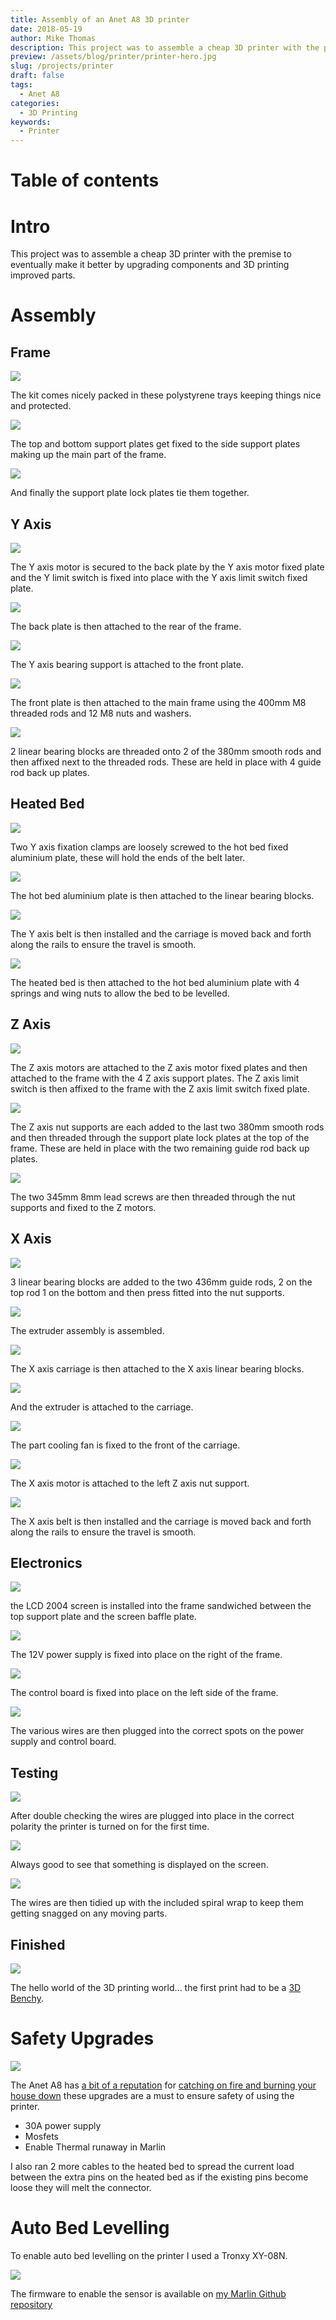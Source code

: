 ```yaml
---
title: Assembly of an Anet A8 3D printer
date: 2018-05-19
author: Mike Thomas
description: This project was to assemble a cheap 3D printer with the premise to eventually make it better by upgrading components and 3D printing improved parts.
preview: /assets/blog/printer/printer-hero.jpg
slug: /projects/printer
draft: false
tags:
  - Anet A8
categories:
  - 3D Printing
keywords:
  - Printer
---
```


# Table of contents

# Intro

This project was to assemble a cheap 3D printer with the premise to eventually make it better by upgrading components and 3D printing improved parts.

# Assembly

## Frame

![](https://github.com/mikepthomas/mikepthomas.github.io/raw/develop/src/img/printer/01-before-assembly.jpg)

The kit comes nicely packed in these polystyrene trays keeping things nice and protected.

![](https://github.com/mikepthomas/mikepthomas.github.io/raw/develop/src/img/printer/02-mid-frame.jpg)

The top and bottom support plates get fixed to the side support plates making up the main part of the frame.

![](https://github.com/mikepthomas/mikepthomas.github.io/raw/develop/src/img/printer/03-top-frame.jpg)

And finally the support plate lock plates tie them together.

## Y Axis

![](https://github.com/mikepthomas/mikepthomas.github.io/raw/develop/src/img/printer/04-y-axis-motor.jpg)

The Y axis motor is secured to the back plate by the Y axis motor fixed plate and the Y limit switch is fixed into place with the Y axis limit switch fixed plate.

![](https://github.com/mikepthomas/mikepthomas.github.io/raw/develop/src/img/printer/05-rear-frame.jpg)

The back plate is then attached to the rear of the frame.

![](https://github.com/mikepthomas/mikepthomas.github.io/raw/develop/src/img/printer/06-y-axis-tensioner.jpg)

The Y axis bearing support is attached to the front plate.

![](https://github.com/mikepthomas/mikepthomas.github.io/raw/develop/src/img/printer/07-y-axis-install.jpg)

The front plate is then attached to the main frame using the 400mm M8 threaded rods and 12 M8 nuts and washers.

![](https://github.com/mikepthomas/mikepthomas.github.io/raw/develop/src/img/printer/08-y-axis-rods.jpg)

2 linear bearing blocks are threaded onto 2 of the 380mm smooth rods and then affixed next to the threaded rods. These are held in place with 4 guide rod back up plates.

## Heated Bed

![](https://github.com/mikepthomas/mikepthomas.github.io/raw/develop/src/img/printer/09-bed-carriage.jpg)

Two Y axis fixation clamps are loosely screwed to the hot bed fixed aluminium plate, these will hold the ends of the belt later.

![](https://github.com/mikepthomas/mikepthomas.github.io/raw/develop/src/img/printer/10-bed-carriage-install.jpg)

The hot bed aluminium plate is then attached to the linear bearing blocks.

![](https://github.com/mikepthomas/mikepthomas.github.io/raw/develop/src/img/printer/11-y-belt.jpg)

The Y axis belt is then installed and the carriage is moved back and forth along the rails to ensure the travel is smooth.

![](https://github.com/mikepthomas/mikepthomas.github.io/raw/develop/src/img/printer/12-heated-bed.jpg)

The heated bed is then attached to the hot bed aluminium plate with 4 springs and wing nuts to allow the bed to be levelled.

## Z Axis

![](https://github.com/mikepthomas/mikepthomas.github.io/raw/develop/src/img/printer/13-z-axis-motors.jpg)

The Z axis motors are attached to the Z axis motor fixed plates and then attached to the frame with the 4 Z axis support plates. The Z axis limit switch is then affixed to the frame with the Z axis limit switch fixed plate.

![](https://github.com/mikepthomas/mikepthomas.github.io/raw/develop/src/img/printer/14-z-axis-rods.jpg)

The Z axis nut supports are each added to the last two 380mm smooth rods and then threaded through the support plate lock plates at the top of the frame. These are held in place with the two remaining guide rod back up plates.

![](https://github.com/mikepthomas/mikepthomas.github.io/raw/develop/src/img/printer/15-lead-screws.jpg)

The two 345mm 8mm lead screws are then threaded through the nut supports and fixed to the Z motors.

## X Axis

![](https://github.com/mikepthomas/mikepthomas.github.io/raw/develop/src/img/printer/16-x-axis-rods.jpg)

3 linear bearing blocks are added to the two 436mm guide rods, 2 on the top rod 1 on the bottom and then press fitted into the nut supports.

![](https://github.com/mikepthomas/mikepthomas.github.io/raw/develop/src/img/printer/17-extruder.jpg)

The extruder assembly is assembled.

![](https://github.com/mikepthomas/mikepthomas.github.io/raw/develop/src/img/printer/18-x-axis-carriage.jpg)

The X axis carriage is then attached to the X axis linear bearing blocks.

![](https://github.com/mikepthomas/mikepthomas.github.io/raw/develop/src/img/printer/19-extruder-install.jpg)

And the extruder is attached to the carriage.

![](https://github.com/mikepthomas/mikepthomas.github.io/raw/develop/src/img/printer/20-part-cooling-fan.jpg)

The part cooling fan is fixed to the front of the carriage.

![](https://github.com/mikepthomas/mikepthomas.github.io/raw/develop/src/img/printer/21-x-axis-motor.jpg)

The X axis motor is attached to the left Z axis nut support.

![](https://github.com/mikepthomas/mikepthomas.github.io/raw/develop/src/img/printer/22-x-axis-complete.jpg)

The X axis belt is then installed and the carriage is moved back and forth along the rails to ensure the travel is smooth.

## Electronics

![](https://github.com/mikepthomas/mikepthomas.github.io/raw/develop/src/img/printer/23-display.jpg)

the LCD 2004 screen is installed into the frame sandwiched between the top support plate and the screen baffle plate.

![](https://github.com/mikepthomas/mikepthomas.github.io/raw/develop/src/img/printer/24-power-supply.jpg)

The 12V power supply is fixed into place on the right of the frame.

![](https://github.com/mikepthomas/mikepthomas.github.io/raw/develop/src/img/printer/25-control-board.jpg)

The control board is fixed into place on the left side of the frame.

![](https://github.com/mikepthomas/mikepthomas.github.io/raw/develop/src/img/printer/26-wiring.jpg)

The various wires are then plugged into the correct spots on the power supply and control board.

## Testing

![](https://github.com/mikepthomas/mikepthomas.github.io/raw/develop/src/img/printer/27-initial-power-on.jpg)

After double checking the wires are plugged into place in the correct polarity the printer is turned on for the first time.

![](https://github.com/mikepthomas/mikepthomas.github.io/raw/develop/src/img/printer/28-she-lives.jpg)

Always good to see that something is displayed on the screen.

![](https://github.com/mikepthomas/mikepthomas.github.io/raw/develop/src/img/printer/29-wire-management.jpg)

The wires are then tidied up with the included spiral wrap to keep them getting snagged on any moving parts.

## Finished

![](https://github.com/mikepthomas/mikepthomas.github.io/raw/develop/src/img/printer/30-first-print.jpg)

The hello world of the 3D printing world... the first print had to be a [3D Benchy](https://www.3dbenchy.com/).

# Safety Upgrades

![](https://github.com/mikepthomas/mikepthomas.github.io/raw/develop/src/img/printer/safety-upgrades.jpg)

The Anet A8 has [a bit of a reputation](https://www.fabbaloo.com/2018/12/3d-printer-safety-another-anet-a8-burns) for [catching on fire and burning your house down](https://www.thissmarthouse.net/dont-burn-your-house-down-3d-printing-a-cautionary-tale/) these upgrades are a must to ensure safety of using the printer.

- 30A power supply
- Mosfets
- Enable Thermal runaway in Marlin

I also ran 2 more cables to the heated bed to spread the current load between the extra pins on the heated bed as if the existing pins become loose they will melt the connector.

# Auto Bed Levelling

To enable auto bed levelling on the printer I used a Tronxy XY-08N.

![](https://github.com/mikepthomas/mikepthomas.github.io/raw/develop/src/img/printer/auto-level-sensor.jpg)

The firmware to enable the sensor is available on [my Marlin Github repository](https://github.com/mikepthomas/Marlin/tree/2.0.x-Anet3D-V1-5)
